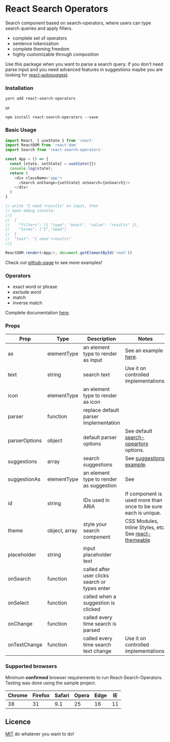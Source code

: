 # React Search Operators
Search component based on search-operators, where users can type search queries and apply filters.

- complete set of operators 
- sentence tokenization
- complete theming freedom
- highly customizable through composition


Use this package when you want to parse a search query. If you don't need parse input and you need advanced features in suggestions maybe you are looking for [react-autosuggest](https://github.com/moroshko/react-autosuggest).

### Installation
```shell
yarn add react-search-operators
```

or

```shell
npm install react-search-operators --save
```

### Basic Usage
```javascript
import React, { useState } from 'react'
import ReactDOM from 'react-dom'
import Search from 'react-search-operators'

const App = () => {
  const [state, setState] = useState({})
  console.log(state);
  return (
    <div className='app'>
      <Search onChange={setState} onSearch={onSearch}/>
    </div>
  )
}

// write "I need +results" on input, then
// open debug console:
//{
//  {
//    "filters": [{ "type": "exact", "value": "results" }],
//    "terms": ["I","need"]
//  }
//  "text": "I need +results"
//}

ReactDOM.render(<App/>, document.getElementById('root'))

```
Check out [github-page](https://fedemartinm.github.io/react-search-operators/) to see more examples!

### Operators
 - exact word or phrase
 - exclude word
 - match
 - inverse match

Complete documentation [here](https://github.com/fedemartinm/search-operators#operators).

### Props
| Prop   | Type    | Description | Notes |
|--------|---------|-------------|-------|
|  as    | elementType  | an element type to render as input | See an example [here](https://github.com/fedemartinm/react-search-operators/blob/master/example/src/Examples/Highlighting/DraftInput.js).  |
|  text    | string  | search text  | Use it on controlled implementations.   |
|  icon    | elementType  |  an element type to render as icon  |   |
|  parser    | function  |  replace default parser implementation  |  |
|  parserOptions    | object  |  default parser options  | See default [search-opeartors](https://github.com/fedemartinm/search-operators#api) options. |
|  suggestions    | array  |  search suggestions  | See [suggestions example](https://github.com/fedemartinm/react-search-operators/blob/master/example/src/Examples/Suggestions/App.js). |
|  suggestionAs    | elementType  |  an element type to render as suggestion  | See  |
|  id    | string    | IDs used in ARIA |  If component is used more than once to be sure each is unique.  |
|  theme    | object, array    | style your search component  |  CSS Modules, Inline Styles, etc. See [react-themeable](https://github.com/markdalgleish/react-themeable) |
|  placeholder    | string  | input placeholder text  |   |
|  onSearch    | function  |  called after user clicks search or types enter   |   |
|  onSelect    | function  |  called when a suggestion is clicked |   |
|  onChange    | function  |  called every time search is parsed  |   |
|  onTextChange    | function  |  called every time search text change  | Use it on controlled implementations.  |

### Supported browsers
Minimum **confirmed** browser requirements to run React-Search-Operators. Testing was done using the sample project.


| Chrome | Firefox | Safari | Opera | Edge | IE |
|--------|---------|--------|-------|------|----|
| 38     |    31   |   9.1  |   25  |  16  | 11 |

## Licence 
[MIT](https://github.com/fedemartinm/react-search-operators/blob/master/LICENSE) do whatever you want to do!

